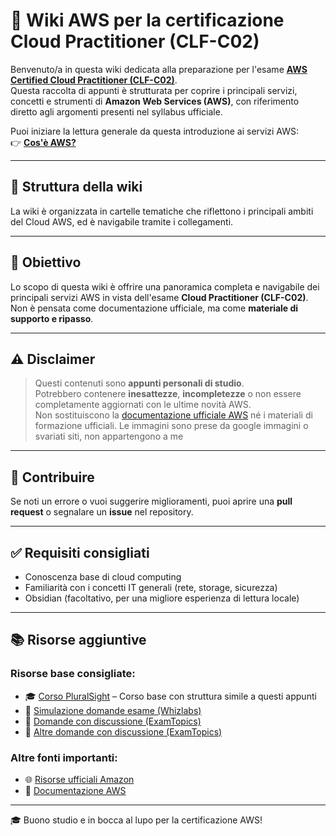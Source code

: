 # 📘 Wiki AWS per la certificazione Cloud Practitioner (CLF-C02)

Benvenuto/a in questa wiki dedicata alla preparazione per l'esame **[AWS Certified Cloud Practitioner (CLF-C02)](00-Intro/AWS-Certified-Cloud-Practitioner-(CLF-C02).md)**.  
Questa raccolta di appunti è strutturata per coprire i principali servizi, concetti e strumenti di **Amazon Web Services (AWS)**, con riferimento diretto agli argomenti presenti nel syllabus ufficiale.

Puoi iniziare la lettura generale da questa introduzione ai servizi AWS:  
👉 **[Cos'è AWS?](/00-Intro/AWS.md)**

---

## 📂 Struttura della wiki

La wiki è organizzata in cartelle tematiche che riflettono i principali ambiti del Cloud AWS, ed è navigabile tramite i collegamenti.

---

## 🧭 Obiettivo

Lo scopo di questa wiki è offrire una panoramica completa e navigabile dei principali servizi AWS in vista dell'esame **Cloud Practitioner (CLF-C02)**.  
Non è pensata come documentazione ufficiale, ma come **materiale di supporto e ripasso**.

---

## ⚠️ Disclaimer

> Questi contenuti sono **appunti personali di studio**.  
> Potrebbero contenere **inesattezze**, **incompletezze** o non essere completamente aggiornati con le ultime novità AWS.  
> Non sostituiscono la [documentazione ufficiale AWS](https://docs.aws.amazon.com/) né i materiali di formazione ufficiali.
> Le immagini sono prese da google immagini o svariati siti, non appartengono a me

---

## 📌 Contribuire

Se noti un errore o vuoi suggerire miglioramenti, puoi aprire una **pull request** o segnalare un **issue** nel repository.

---

## ✅ Requisiti consigliati

- Conoscenza base di cloud computing
- Familiarità con i concetti IT generali (rete, storage, sicurezza)
- Obsidian (facoltativo, per una migliore esperienza di lettura locale)

---

## 📚 Risorse aggiuntive

### Risorse base consigliate:

- 🎓 [Corso PluralSight](https://app.pluralsight.com/paths/certificate/aws-certified-cloud-practitioner-clf-c02) – Corso base con struttura simile a questi appunti
- 📝 [Simulazione domande esame (Whizlabs)](https://www.whizlabs.com/learn/course/aws-certified-cloud-practitioner/219)
- 💬 [Domande con discussione (ExamTopics)](https://www.examtopics.com/exams/amazon/aws-certified-cloud-practitioner/view/)
- 💬 [Altre domande con discussione (ExamTopics)](https://www.examtopics.com/exams/amazon/aws-certified-cloud-practitioner-clf-c02/view/)

### Altre fonti importanti:

- 🌐 [Risorse ufficiali Amazon](https://aws.amazon.com/it/certification/certified-cloud-practitioner/)
- 📖 [Documentazione AWS](https://docs.aws.amazon.com/it_it/)


---

🎓 Buono studio e in bocca al lupo per la certificazione AWS!
